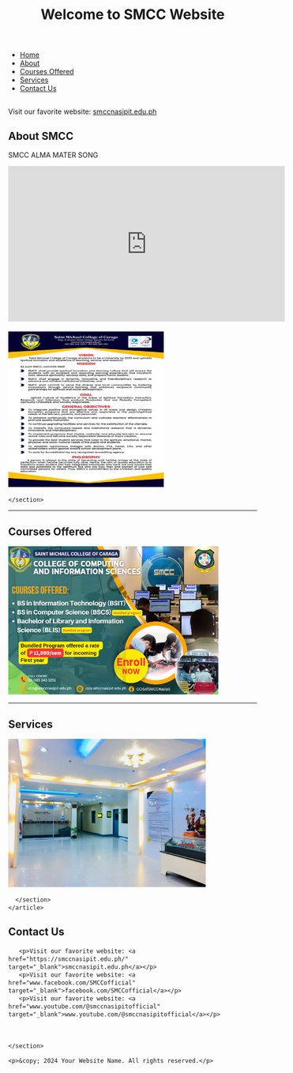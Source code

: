   <meta name="viewport" content="width=device-width, initial-scale=1.0">
    <title>Document</title>
</head>
<body>
<header>
    <h1>Welcome to SMCC Website</h1>
</header>

<nav>
    <ul>
        <li><a href="#Home">Home</a></li>
        <li><a href="#About SMCC">About</a></li>
        <li><a href="#Courses Offered">Courses Offered</a></li>
        <li><a href="#Services">Services</a></li>
        <li><a href="#Contact">Contact Us</a></li>
    </ul>
</nav>

<article id="Home"></article>
   <section>   
      <h2></h2>
      <p>Visit our favorite website: <a href="https://smccnasipit.edu.ph/" target="_blank">smccnasipit.edu.ph</a></p>
    </section>
</article>
   
<article id="About"></article>
    <section>
        <h2>About SMCC</h2>
        <p>SMCC ALMA MATER SONG</p>
         <iframe width="560" height="315" src="https://www.youtube.com/embed/your-video-id" frameborder="0" allowfullscreen></iframe><BR></BR>
         <img src="vmgo.png"alt="vmgo"height="315" width="315">
      
    </section>
</article>
<hr>

   <article id="Courses Offered"></article>
      <section>
         <h2>Courses Offered</h2>
         <img src="courses.jpg"alt="courses"height="300">
      </section>
    </article> 
 <hr>   

   <article id="Services"></article>
      <section>
         <h2>Services</h2>
         <img src="smcc-lobby.jpg"alt="courses"height="300">
      


      </section>
    </article>

  <article id="Contact"></article>
    <section>
       <h2>Contact Us</h2>

       <p>Visit our favorite website: <a href="https://smccnasipit.edu.ph/" target="_blank">smccnasipit.edu.ph</a></p>
       <p>Visit our favorite website: <a href="www.facebook.com/SMCCofficial" target="_blank">facebook.com/SMCCofficial</a></p>
       <p>Visit our favorite website: <a href="www.youtube.com/@smccnasipitofficial" target="_blank">www.youtube.com/@smccnasipitofficial</a></p>
       

        
    </section>
</article>

<footer>
    

    
    <p>&copy; 2024 Your Website Name. All rights reserved.</p>
</footer>
    
      
    
</body>
</html>
